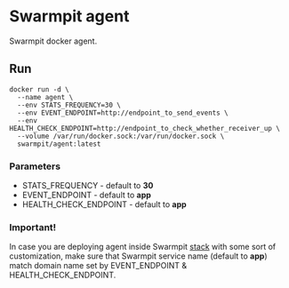# Swarmpit agent

Swarmpit docker agent.

## Run

```{r, engine='bash', count_lines}
docker run -d \
  --name agent \
  --env STATS_FREQUENCY=30 \
  --env EVENT_ENDPOINT=http://endpoint_to_send_events \
  --env HEALTH_CHECK_ENDPOINT=http://endpoint_to_check_whether_receiver_up \
  --volume /var/run/docker.sock:/var/run/docker.sock \
  swarmpit/agent:latest
```

### Parameters

- STATS_FREQUENCY - default to **30**
- EVENT_ENDPOINT - default to **app**
- HEALTH_CHECK_ENDPOINT - default to **app**

### Important!

In case you are deploying agent inside Swarmpit [stack](https://github.com/swarmpit/swarmpit/blob/master/docker-compose.yml)
with some sort of customization, make sure that Swarmpit service name (default to **app**) match domain name set by EVENT_ENDPOINT & HEALTH_CHECK_ENDPOINT. 
